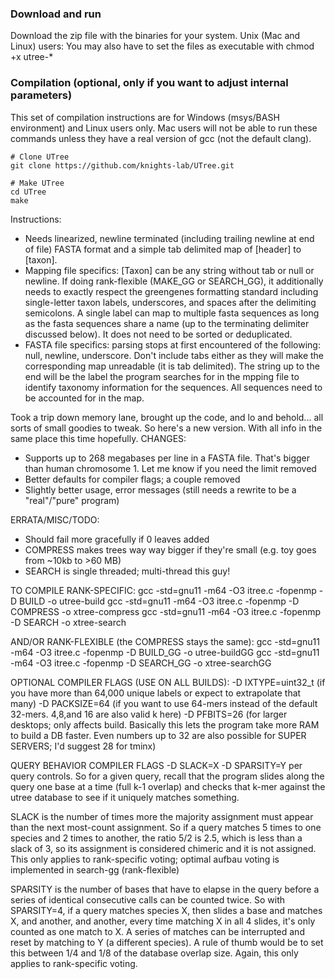 ### Download and run
Download the zip file with the binaries for your system. Unix (Mac and Linux) users: You may also have to set the files as executable with chmod +x utree-*

### Compilation (optional, only if you want to adjust internal parameters)

This set of compilation instructions are for Windows (msys/BASH environment) and Linux users only. Mac users will not be able to run these commands unless they have a real version of gcc (not the default clang). 

```
# Clone UTree
git clone https://github.com/knights-lab/UTree.git

# Make UTree
cd UTree
make
```

Instructions:
- Needs linearized, newline terminated (including trailing newline at end of file) FASTA format and a simple tab delimited map of [header] to [taxon].
- Mapping file specifics: [Taxon] can be any string without tab or null or newline. If doing rank-flexible (MAKE_GG or SEARCH_GG), it additionally needs to exactly respect the greengenes formatting standard including single-letter taxon labels, underscores, and spaces after the delimiting semicolons. A single label can map to multiple fasta sequences as long as the fasta sequences share a name (up to the terminating delimiter discussed below). It does not need to be sorted or deduplicated.
- FASTA file specifics: parsing stops at first encountered of the following: null, newline, underscore. Don't include tabs either as they will make the corresponding map unreadable (it is tab delimited). The string up to the end will be the label the program searches for in the mpping file to identify taxonomy information for the sequences. All sequences need to be accounted for in the map.

Took a trip down memory lane, brought up the code, and lo and behold... all sorts of small goodies to tweak. So here's a new version. With all info in the same place this time hopefully.
CHANGES:
- Supports up to 268 megabases per line in a FASTA file. That's bigger than human chromosome 1. Let me know if you need the limit removed
- Better defaults for compiler flags; a couple removed
- Slightly better usage, error messages (still needs a rewrite to be a "real"/"pure" program)

ERRATA/MISC/TODO:
- Should fail more gracefully if 0 leaves added
- COMPRESS makes trees way way bigger if they're small (e.g. toy goes from ~10kb to >60 MB)
- SEARCH is single threaded; multi-thread this guy!

TO COMPILE RANK-SPECIFIC:
gcc -std=gnu11 -m64 -O3 itree.c -fopenmp -D BUILD -o utree-build
gcc -std=gnu11 -m64 -O3 itree.c -fopenmp -D COMPRESS -o xtree-compress
gcc -std=gnu11 -m64 -O3 itree.c -fopenmp -D SEARCH -o xtree-search

AND/OR RANK-FLEXIBLE (the COMPRESS stays the same):
gcc -std=gnu11 -m64 -O3 itree.c -fopenmp -D BUILD_GG -o utree-buildGG
gcc -std=gnu11 -m64 -O3 itree.c -fopenmp -D SEARCH_GG -o xtree-searchGG

OPTIONAL COMPILER FLAGS (USE ON ALL BUILDS):
-D IXTYPE=uint32_t (if you have more than 64,000 unique labels or expect to extrapolate that many)
-D PACKSIZE=64 (if you want to use 64-mers instead of the default 32-mers. 4,8,and 16 are also valid k here)
-D PFBITS=26 (for larger desktops; only affects build. Basically this lets the program take more RAM to build a DB faster. Even numbers up to 32 are also possible for SUPER SERVERS; I'd suggest 28 for tminx)

QUERY BEHAVIOR COMPILER FLAGS
-D SLACK=X
-D SPARSITY=Y
per query controls.
So for a given query, recall that the program slides along the query one base at a time (full k-1 overlap) and checks that k-mer against the utree database to see if it uniquely matches something. 

SLACK is the number of times more the majority assignment must appear than the next most-count assignment.
So if a query matches 5 times to one species and 2 times to another, the ratio 5/2 is 2.5, which is less than a slack of 3, so its assignment is considered chimeric and it is not assigned. This only applies to rank-specific voting; optimal aufbau voting is implemented in search-gg (rank-flexible)

SPARSITY is the number of bases that have to elapse in the query before a series of identical consecutive calls can be counted twice.
So with SPARSITY=4, if a query matches species X, then slides a base and matches X, and another, and another, every time matching X in all 4 slides, it's only counted as one match to X. A series of matches can be interrupted and reset by matching to Y (a different species). A rule of thumb would be to set this between 1/4 and 1/8 of the database overlap size. Again, this only applies to rank-specific voting.
